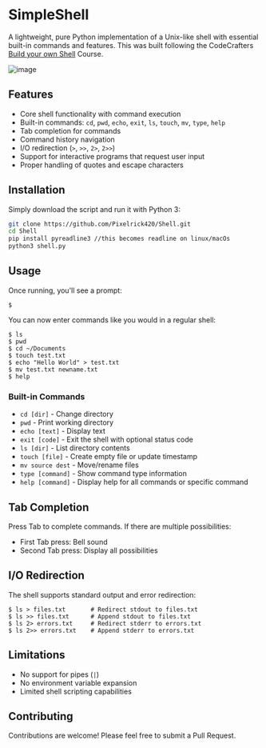 # SimpleShell

A lightweight, pure Python implementation of a Unix-like shell with essential built-in commands and features.
This was built following the CodeCrafters [Build your own Shell](https://app.codecrafters.io/courses/shell/overview) Course.

![image](https://github.com/user-attachments/assets/6b2eabbb-2940-4a4a-97dd-ebc772765835)

## Features

- Core shell functionality with command execution
- Built-in commands: `cd`, `pwd`, `echo`, `exit`, `ls`, `touch`, `mv`, `type`, `help`
- Tab completion for commands
- Command history navigation
- I/O redirection (`>`, `>>`, `2>`, `2>>`)
- Support for interactive programs that request user input
- Proper handling of quotes and escape characters

## Installation

Simply download the script and run it with Python 3:

```bash
git clone https://github.com/Pixelrick420/Shell.git
cd Shell
pip install pyreadline3 //this becomes readline on linux/macOs
python3 shell.py
```

## Usage

Once running, you'll see a prompt:

```
$
```

You can now enter commands like you would in a regular shell:

```
$ ls
$ pwd
$ cd ~/Documents
$ touch test.txt
$ echo "Hello World" > test.txt
$ mv test.txt newname.txt
$ help
```

### Built-in Commands

- `cd [dir]` - Change directory
- `pwd` - Print working directory
- `echo [text]` - Display text
- `exit [code]` - Exit the shell with optional status code
- `ls [dir]` - List directory contents
- `touch [file]` - Create empty file or update timestamp
- `mv source dest` - Move/rename files
- `type [command]` - Show command type information
- `help [command]` - Display help for all commands or specific command

## Tab Completion

Press Tab to complete commands. If there are multiple possibilities:
- First Tab press: Bell sound
- Second Tab press: Display all possibilities

## I/O Redirection

The shell supports standard output and error redirection:

```
$ ls > files.txt       # Redirect stdout to files.txt
$ ls >> files.txt      # Append stdout to files.txt
$ ls 2> errors.txt     # Redirect stderr to errors.txt
$ ls 2>> errors.txt    # Append stderr to errors.txt
```

## Limitations

- No support for pipes (`|`)
- No environment variable expansion
- Limited shell scripting capabilities

## Contributing

Contributions are welcome! Please feel free to submit a Pull Request.
